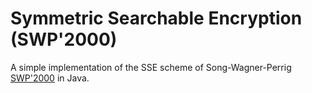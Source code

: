 # Symmetric Searchable Encryption (SWP'2000)

A simple implementation of the SSE scheme of Song-Wagner-Perrig [SWP'2000](https://people.eecs.berkeley.edu/~dawnsong/papers/se.pdf) in Java.



